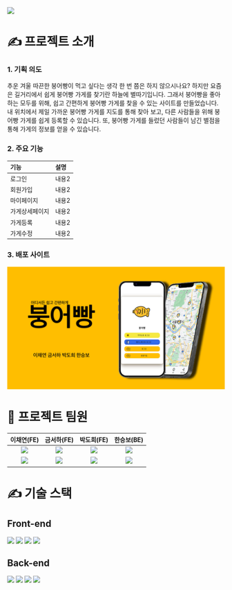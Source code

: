 <img src="https://capsule-render.vercel.app/api?type=waving&color=auto&height=200&section=header&text=붕어빵&fontSize=90" />

<h1> ✍️  프로젝트 소개 </h1>
<h3> 1. 기획 의도 </h3>
추운 겨울 따끈한 붕어빵이 먹고 싶다는 생각 한 번 쯤은 하지 않으시나요? 하지만 요즘은 길거리에서 쉽게 붕어빵 가게를 찾기란 하늘에 별따기입니다. 그래서 붕어빵을 좋아하는 모두를 위해, 쉽고 간편하게 붕어빵 가게를 찾을 수 있는 사이트를 만들었습니다. 내 위치에서 제일 가까운 붕어빵 가게를 지도를 통해 찾아 보고, 다른 사람들을 위해 붕어빵 가게를 쉽게 등록할 수 있습니다. 또, 붕어빵 가게를 들렀던 사람들이 남긴 별점을 통해 가게의 정보를 얻을 수 있습니다.
<h3> 2. 주요 기능 </h3>

|기능| 설명|
|:---|:---|
|로그인 |내용2|
|회원가입|내용2|
|마이페이지 |내용2|
|가게상세페이지|내용2|
|가게등록|내용2|
|가게수정|내용2|

<h3> 3. 배포 사이트 </h3>
<img src="221209/static/img/mainimg.jpg">


<h1> 🤝 프로젝트 팀원 </h1>

|이채연(FE)|금서하(FE)|박도희(FE)|한승보(BE)| 
|:---:|:---:|:---:|:---:|
|<img src="https://avatars.githubusercontent.com/u/107829964?v=4" width="100">|<img src="https://avatars.githubusercontent.com/u/88123669?v=4" width="100" >|<img src="https://avatars.githubusercontent.com/u/95624219?v=4" width="100" >|<img src="https://avatars.githubusercontent.com/u/97070138?v=4" width="100">| 
|<a href="https://github.com/leechaeyeon321"><img src="https://img.shields.io/badge/GitHub-181717?style=plastic&logo=GitHub&logoColor=white"/></a> |<a href="https://github.com/seohags"><img src="https://img.shields.io/badge/GitHub-181717?style=plastic&logo=GitHub&logoColor=white"/></a>|<a href="https://github.com/dolahee"><img src="https://img.shields.io/badge/GitHub-181717?style=plastic&logo=GitHub&logoColor=white"/></a>|<a href="https://github.com/boseungdl"><img src="https://img.shields.io/badge/GitHub-181717?style=plastic&logo=GitHub&logoColor=white"/></a>| 

<h1> ✍️ 기술 스택 </h1>
<h2>  Front-end </h2>
<div>

<img src="https://img.shields.io/badge/JavaScript-F7DF1E?style=plastic&logo=JavaScript&logoColor=white"/> 

<img src="https://img.shields.io/badge/jQuery-0769AD?style=plastic&logo=jQuerys&logoColor=white"/>

<img src="https://img.shields.io/badge/Bootstrap-7952B3?style=plastic&logo=Bootstrap&logoColor=white"/>

<img src="https://img.shields.io/badge/Openlayers-1F6B75?style=plastic&logo=Openlayers&logoColor=white"/>

</div>

<h2>  Back-end </h2>

<div>

<img src="https://img.shields.io/badge/Node.js-339933?style=plastic&logo=Node.js&logoColor=white"/>

<img src="https://img.shields.io/badge/Express-000000?style=plastic&logo=Express&logoColor=white"/>

<img src="https://img.shields.io/badge/MySQL-4479A1?style=plastic&logo=MySQL&logoColor=white"/>

<img src="https://img.shields.io/badge/Sequelize-52B0E7?style=plastic&logo=Sequelize&logoColor=white"/>

</div>




